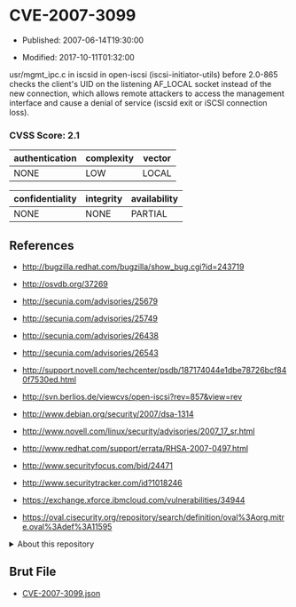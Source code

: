 # CVE-2007-3099

- Published: 2007-06-14T19:30:00

- Modified: 2017-10-11T01:32:00

usr/mgmt_ipc.c in iscsid in open-iscsi (iscsi-initiator-utils) before 2.0-865 checks the client's UID on the listening AF_LOCAL socket instead of the new connection, which allows remote attackers to access the management interface and cause a denial of service (iscsid exit or iSCSI connection loss).

### CVSS Score: **2.1**

| authentication | complexity | vector |
| --- | --- | --- |
| NONE | LOW | LOCAL |

| confidentiality | integrity | availability |
| --- | --- | --- |
| NONE | NONE | PARTIAL |

## References

* http://bugzilla.redhat.com/bugzilla/show_bug.cgi?id=243719

* http://osvdb.org/37269

* http://secunia.com/advisories/25679

* http://secunia.com/advisories/25749

* http://secunia.com/advisories/26438

* http://secunia.com/advisories/26543

* http://support.novell.com/techcenter/psdb/187174044e1dbe78726bcf840f7530ed.html

* http://svn.berlios.de/viewcvs/open-iscsi?rev=857&view=rev

* http://www.debian.org/security/2007/dsa-1314

* http://www.novell.com/linux/security/advisories/2007_17_sr.html

* http://www.redhat.com/support/errata/RHSA-2007-0497.html

* http://www.securityfocus.com/bid/24471

* http://www.securitytracker.com/id?1018246

* https://exchange.xforce.ibmcloud.com/vulnerabilities/34944

* https://oval.cisecurity.org/repository/search/definition/oval%3Aorg.mitre.oval%3Adef%3A11595

<details>
<summary>About this repository</summary> 

  This repository is part of the project [Live Hack CVE](https://github.com/Live-Hack-CVE). Main website can be found [www.live-hack.org](https://www.live-hack.org) 
  
  Made by [Sn0wAlice](https://github.com/Sn0wAlice) for the people that care about security and need to have a feed of the latest CVEs. Hope you enjoy it, don't forget to star the repo and follow me on [Twitter](https://twitter.com/Sn0wAlice) and [Github](https://github.com/Sn0wAlice). And that is my [personnal website](https://www.alice-snow.me/)

  - [Home Page](https://github.com/Live-Hack-CVE)
  - [Framework](https://github.com/Live-Hack-CVE/cve-framework)
  - [CVE database](https://github.com/Live-Hack-CVE/full_database)
  - [Changelog](https://github.com/Live-Hack-CVE/Changelog)
</details>

## Brut File

* [CVE-2007-3099.json](https://raw.githubusercontent.com/Live-Hack-CVE/full_database/main/cves/2007/CVE-2007-3099.json)

